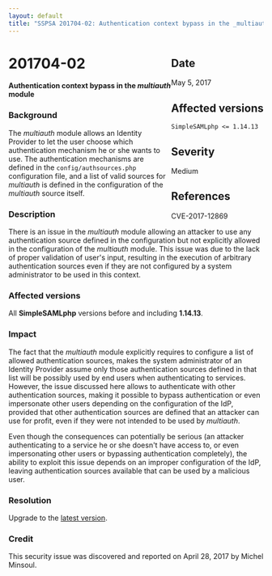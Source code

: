 ```yaml
---
layout: default
title: "SSPSA 201704-02: Authentication context bypass in the _multiauth_ module"
---
```


<aside><div class="sidebar-warning" style="float: right;">
<h2>Date</h2>
May 5, 2017
<h2>Affected versions</h2>
<code>SimpleSAMLphp <= 1.14.13</code>
<h2>Severity</h2>
Medium
<h2>References</h2>
CVE-2017-12869
</div></aside>

# 201704-02

**Authentication context bypass in the _multiauth_ module**

### Background

The _multiauth_ module allows an Identity Provider to let the user choose which authentication mechanism he or she wants
to use. The authentication mechanisms are defined in the `config/authsources.php` configuration file, and a list of
valid sources for _multiauth_ is defined in the configuration of the _multiauth_ source itself.

### Description

There is an issue in the _multiauth_ module allowing an attacker to use any authentication source defined in the
configuration but not explicitly allowed in the configuration of the _multiauth_ module. This issue was due to the lack
of proper validation of user's input, resulting in the execution of arbitrary authentication sources even if they are
not configured by a system administrator to be used in this context.

### Affected versions

All **SimpleSAMLphp** versions before and including **1.14.13**.

### Impact

The fact that the _multiauth_ module explicitly requires to configure a list of allowed authentication sources, makes
the system administrator of an Identity Provider assume only those authentication sources defined in that list will
be possibly used by end users when authenticating to services. However, the issue discussed here allows to authenticate
with other authentication sources, making it possible to bypass authentication or even impersonate other users depending
on the configuration of the IdP, provided that other authentication sources are defined that an attacker can use for
profit, even if they were not intended to be used by _multiauth_.

Even though the consequences can potentially be serious (an attacker authenticating to a service he or she doesn't have
access to, or even impersonating other users or bypassing authentication completely), the ability to exploit this issue
depends on an improper configuration of the IdP, leaving authentication sources available that can be used by a
malicious user.

### Resolution

Upgrade to the [latest version](/download).

### Credit

This security issue was discovered and reported on April 28, 2017 by Michel Minsoul.